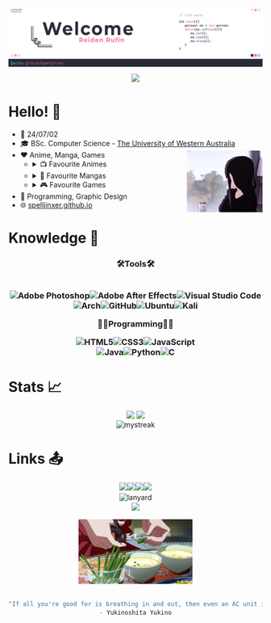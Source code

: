<!-- Author: Spelljinxer -->

<img align="center" src="./img/welcome.png">
<br>
<p align="center">
<img src="https://readme-typing-svg.demolab.com?font=Montserrat&size=15&duration=3500&pause=1000&color=E46D91&center=true&width=435&lines=01001000+01000101+01001110+01010100+01000001+01001001"></img>
</p>

# Hello! 👋
<p align="center">

* 📆 24/07/02
* 🎓 BSc. Computer Science - <a href="https://www.uwa.edu.au/">The University of Western Australia</a>
<img src="./img/test1.gif" align="right" width=150px></img>
* ❤️ Anime, Manga, Games
  * <details><summary>📺 Favourite Animes</summary>
    <ul>
      <li><a href="https://anilist.co/anime/14813/My-Teen-Romantic-Comedy-SNAFU/"> Oregairu</li>
      <li><a href="https://anilist.co/anime/7791/KON-Season-2/"> K-On!!</li>
      <li><a href="https://anilist.co/anime/5081/Bakemonogatari/"> Monogatari </li></a>
    </ul>
    </details>
  * <details><summary>📖 Favourite Mangas</summary>
    <ul>
      <li><a href="https://anilist.co/manga/105577/Giji-Harem/"> Giji Harem</li>
      <li><a href="https://anilist.co/manga/107282/Shikimoris-Not-Just-a-Cutie/"> Shikimori's Not Just a Cutie </li>
      <li><a href="https://anilist.co/manga/101177/Fly-Me-to-the-Moon/"> Tonikaku Kawaii </li>
      <li><a href="https://anilist.co/manga/112981/Kubo-Wont-Let-Me-Be-Invisible/"> Kubo Won't Let Me Be Invisible </li></a>
    </ul>
    </details>
  * <details><summary>🎮 Favourite Games</summary>
    <ul>
      <li><img width=20 src="./img/genshinicon.png"> Genshin Impact</li>
      <li><img width=20 src="./img/nikke.png"> Goddess of Victory: Nikke </li>
      <li><img width=20 src="./img/emil.png"> Nier Replicant / Automata</li>
      <li><img width=20 src="./img/2hu.ico"> Touhou Project</li>
    </ul>
    </details>
* 💙 Programming, Graphic Design
* 🌐 <a href="https://spelljinxer.github.io/">spelljinxer.github.io</a>


# Knowledge 🧠
<center>

 <h3 align=center>🛠️Tools🛠️
 <br><br>

![Adobe Photoshop](https://img.shields.io/badge/adobe%20photoshop-%2331A8FF.svg?style=for-the-badge&logo=adobe%20photoshop&logoColor=white)![Adobe After Effects](https://img.shields.io/badge/Adobe%20After%20Effects-9999FF.svg?style=for-the-badge&logo=Adobe%20After%20Effects&logoColor=white)![Visual Studio Code](https://img.shields.io/badge/Visual%20Studio%20Code-0078d7.svg?style=for-the-badge&logo=visual-studio-code&logoColor=white)<br>
![Arch](https://img.shields.io/badge/Arch%20Linux-1793D1?logo=arch-linux&logoColor=fff&style=for-the-badge)![GitHub](https://img.shields.io/badge/github-%23121011.svg?style=for-the-badge&logo=github&logoColor=white)![Ubuntu](https://img.shields.io/badge/Ubuntu-E95420?style=for-the-badge&logo=ubuntu&logoColor=white)![Kali](https://img.shields.io/badge/Kali-268BEE?style=for-the-badge&logo=kalilinux&logoColor=white)

👨‍💻Programming👨‍💻

![HTML5](https://img.shields.io/badge/html5-%23E34F26.svg?style=for-the-badge&logo=html5&logoColor=white)![CSS3](https://img.shields.io/badge/css3-%231572B6.svg?style=for-the-badge&logo=css3&logoColor=white)![JavaScript](https://img.shields.io/badge/javascript-%23323330.svg?style=for-the-badge&logo=javascript&logoColor=%23F7DF1E)<br>
![Java](https://img.shields.io/badge/java-%23ED8B00.svg?style=for-the-badge&logo=java&logoColor=white)![Python](https://img.shields.io/badge/python-3670A0?style=for-the-badge&logo=python&logoColor=ffdd54)![C](https://img.shields.io/badge/c-%2300599C.svg?style=for-the-badge&logo=c&logoColor=white)
<br></center>

# Stats 📈 
<p align="center">
<img width=351 src="https://readme-stats-spelljinxer.vercel.app/api?username=Spelljinxer&theme=dracula&show_icons=true&count_private=true&show_icons=true">&nbsp;<img width=294 src="https://readme-stats-spelljinxer.vercel.app/api/top-langs?username=Spelljinxer&layout=compact&theme=dracula&custom_title=Top&nbsp;Languages"/><br>
<!-- Streak API-->
<img src="https://github-readme-streak-stats.herokuapp.com/?user=Spelljinxer&theme=dracula" alt="mystreak"/>
</p>

# Links 📤
<p align="center">
<a href="https://steamcommunity.com/id/spelljinxer/"><img src="https://img.shields.io/badge/steam-%23000000.svg?style=for-the-badge&logo=steam&logoColor=white"></a><a href="https://open.spotify.com/user/necj33rd3m1wb5klvdjtp4z1q?si=be17277a60be486b"><img src="https://img.shields.io/badge/Spotify-1ED760?style=for-the-badge&logo=spotify&logoColor=white"></a><a href="https://www.twitch.tv/Spelljinxer"><img src="https://img.shields.io/badge/Twitch-%239146FF.svg?style=for-the-badge&logo=Twitch&logoColor=white"><a href="https://anilist.co/user/Kyokino/"><img src="https://img.shields.io/badge/AniList-AniList-blue?style=for-the-badge&logo=Anilist&logoColor=white&labelColor=blue&color=blue&label="></a></a><br><img align="center" src="https://lanyard.cnrad.dev/api/216594576247488513" alt="lanyard"></img><br><img align="center" src="https://spotify-github-profile.vercel.app/api/view?uid=necj33rd3m1wb5klvdjtp4z1q&cover_image=true&theme=novatorem&show_offline=false&background_color=000000&bar_color=977dde&bar_color_cover=false"></img><br><br>
<img align="center" width=45% src="./img/noodles.gif"><br><br>
</p>
<div align="center">

```scala
"If all you're good for is breathing in and out, then even an AC unit is more useful than you."
- Yukinoshita Yukino
```
</div>
